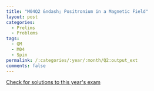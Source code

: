 ```yaml
---
title: "M04Q2 &ndash; Positronium in a Magnetic Field"
layout: post
categories:
  - Prelims
  - Problems
tags:
  - QM
  - M04
  - Spin
permalink: /:categories/:year/:month/Q2:output_ext
comments: false
---
```

<object data="2004M2Q.pdf" type="application/pdf" width="100%" height="500"></object>
<div class="message"><a href='https://princetonprelim.com/prelim/13/'>Check for solutions to this year's exam</a></div>